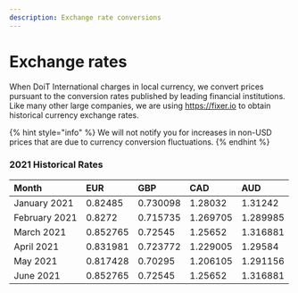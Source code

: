 ```yaml
---
description: Exchange rate conversions
---
```


# Exchange rates

When DoiT International charges in local currency, we convert prices pursuant to the conversion rates published by leading financial institutions. Like many other large companies, we are using https://fixer.io to obtain historical currency exchange rates.

{% hint style="info" %}
We will not notify you for increases in non-USD prices that are due to currency conversion fluctuations.
{% endhint %}

### 2021 Historical  Rates

| Month | EUR | GBP | CAD | AUD |
| :--- | :--- | :--- | :--- | :--- |
| January 2021 | 0.82485 | 0.730098 | 1.28032 | 1.31242 |
| February 2021 | 0.8272 | 0.715735 | 1.269705 | 1.289985 |
| March 2021 | 0.852765 | 0.72545 | 1.25652 | 1.316881 |
| April 2021 | 0.831981 | 0.723772 | 1.229005 | 1.29584 |
| May 2021 | 0.817428 | 0.70295 | 1.206105 | 1.291156 |
| June 2021 | 0.852765 | 0.72545 | 1.25652 | 1.316881 |



